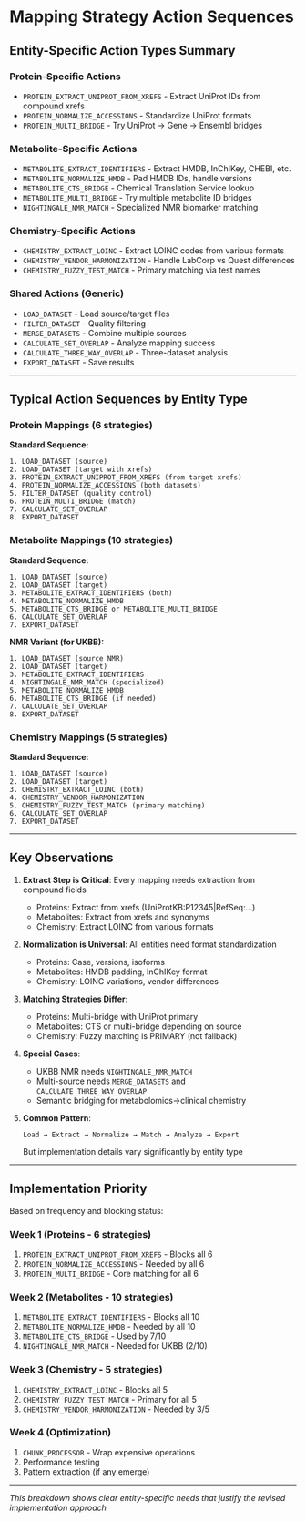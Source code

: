 # Mapping Strategy Action Sequences

## Entity-Specific Action Types Summary

### Protein-Specific Actions
- `PROTEIN_EXTRACT_UNIPROT_FROM_XREFS` - Extract UniProt IDs from compound xrefs
- `PROTEIN_NORMALIZE_ACCESSIONS` - Standardize UniProt formats
- `PROTEIN_MULTI_BRIDGE` - Try UniProt → Gene → Ensembl bridges

### Metabolite-Specific Actions
- `METABOLITE_EXTRACT_IDENTIFIERS` - Extract HMDB, InChIKey, CHEBI, etc.
- `METABOLITE_NORMALIZE_HMDB` - Pad HMDB IDs, handle versions
- `METABOLITE_CTS_BRIDGE` - Chemical Translation Service lookup
- `METABOLITE_MULTI_BRIDGE` - Try multiple metabolite ID bridges
- `NIGHTINGALE_NMR_MATCH` - Specialized NMR biomarker matching

### Chemistry-Specific Actions
- `CHEMISTRY_EXTRACT_LOINC` - Extract LOINC codes from various formats
- `CHEMISTRY_VENDOR_HARMONIZATION` - Handle LabCorp vs Quest differences
- `CHEMISTRY_FUZZY_TEST_MATCH` - Primary matching via test names

### Shared Actions (Generic)
- `LOAD_DATASET` - Load source/target files
- `FILTER_DATASET` - Quality filtering
- `MERGE_DATASETS` - Combine multiple sources
- `CALCULATE_SET_OVERLAP` - Analyze mapping success
- `CALCULATE_THREE_WAY_OVERLAP` - Three-dataset analysis
- `EXPORT_DATASET` - Save results

---

## Typical Action Sequences by Entity Type

### Protein Mappings (6 strategies)
**Standard Sequence:**
```
1. LOAD_DATASET (source)
2. LOAD_DATASET (target with xrefs)
3. PROTEIN_EXTRACT_UNIPROT_FROM_XREFS (from target xrefs)
4. PROTEIN_NORMALIZE_ACCESSIONS (both datasets)
5. FILTER_DATASET (quality control)
6. PROTEIN_MULTI_BRIDGE (match)
7. CALCULATE_SET_OVERLAP
8. EXPORT_DATASET
```

### Metabolite Mappings (10 strategies)
**Standard Sequence:**
```
1. LOAD_DATASET (source)
2. LOAD_DATASET (target)
3. METABOLITE_EXTRACT_IDENTIFIERS (both)
4. METABOLITE_NORMALIZE_HMDB
5. METABOLITE_CTS_BRIDGE or METABOLITE_MULTI_BRIDGE
6. CALCULATE_SET_OVERLAP
7. EXPORT_DATASET
```

**NMR Variant (for UKBB):**
```
1. LOAD_DATASET (source NMR)
2. LOAD_DATASET (target)
3. METABOLITE_EXTRACT_IDENTIFIERS
4. NIGHTINGALE_NMR_MATCH (specialized)
5. METABOLITE_NORMALIZE_HMDB
6. METABOLITE_CTS_BRIDGE (if needed)
7. CALCULATE_SET_OVERLAP
8. EXPORT_DATASET
```

### Chemistry Mappings (5 strategies)
**Standard Sequence:**
```
1. LOAD_DATASET (source)
2. LOAD_DATASET (target)
3. CHEMISTRY_EXTRACT_LOINC (both)
4. CHEMISTRY_VENDOR_HARMONIZATION
5. CHEMISTRY_FUZZY_TEST_MATCH (primary matching)
6. CALCULATE_SET_OVERLAP
7. EXPORT_DATASET
```

---

## Key Observations

1. **Extract Step is Critical**: Every mapping needs extraction from compound fields
   - Proteins: Extract from xrefs (UniProtKB:P12345|RefSeq:...)
   - Metabolites: Extract from xrefs and synonyms
   - Chemistry: Extract LOINC from various formats

2. **Normalization is Universal**: All entities need format standardization
   - Proteins: Case, versions, isoforms
   - Metabolites: HMDB padding, InChIKey format
   - Chemistry: LOINC variations, vendor differences

3. **Matching Strategies Differ**:
   - Proteins: Multi-bridge with UniProt primary
   - Metabolites: CTS or multi-bridge depending on source
   - Chemistry: Fuzzy matching is PRIMARY (not fallback)

4. **Special Cases**:
   - UKBB NMR needs `NIGHTINGALE_NMR_MATCH`
   - Multi-source needs `MERGE_DATASETS` and `CALCULATE_THREE_WAY_OVERLAP`
   - Semantic bridging for metabolomics→clinical chemistry

5. **Common Pattern**:
   ```
   Load → Extract → Normalize → Match → Analyze → Export
   ```
   But implementation details vary significantly by entity type

---

## Implementation Priority

Based on frequency and blocking status:

### Week 1 (Proteins - 6 strategies)
1. `PROTEIN_EXTRACT_UNIPROT_FROM_XREFS` - Blocks all 6
2. `PROTEIN_NORMALIZE_ACCESSIONS` - Needed by all 6
3. `PROTEIN_MULTI_BRIDGE` - Core matching for all 6

### Week 2 (Metabolites - 10 strategies)
1. `METABOLITE_EXTRACT_IDENTIFIERS` - Blocks all 10
2. `METABOLITE_NORMALIZE_HMDB` - Needed by all 10
3. `METABOLITE_CTS_BRIDGE` - Used by 7/10
4. `NIGHTINGALE_NMR_MATCH` - Needed for UKBB (2/10)

### Week 3 (Chemistry - 5 strategies)
1. `CHEMISTRY_EXTRACT_LOINC` - Blocks all 5
2. `CHEMISTRY_FUZZY_TEST_MATCH` - Primary for all 5
3. `CHEMISTRY_VENDOR_HARMONIZATION` - Needed by 3/5

### Week 4 (Optimization)
1. `CHUNK_PROCESSOR` - Wrap expensive operations
2. Performance testing
3. Pattern extraction (if any emerge)

---

*This breakdown shows clear entity-specific needs that justify the revised implementation approach*